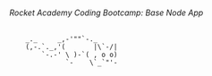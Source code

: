 ###### Rocket Academy Coding Bootcamp: Base Node App

        _._     _,-'""`-._
        (,-.`._,'(       |\`-/|
            `-.-' \ )-`( , o o)
                  `-    \`_`"'-
